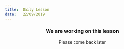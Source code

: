 ```yaml
---
title:  Daily Lesson
date:   22/09/2019
---
```


### <center>We are working on this lesson</center>
<center>Please come back later</center>